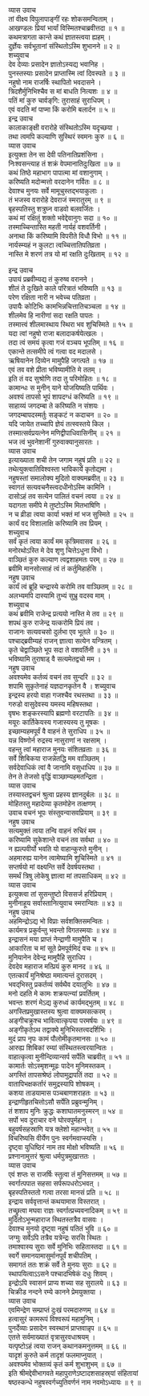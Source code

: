 व्यास उवाच  
तां वीक्ष्य विपुलापाङ्गीं रहः शोकसमन्विताम् ।  
आखण्डलः प्रियां भार्यां विस्मितश्चाब्रवीत्तदा ॥ १ ॥  
कथमत्रागता कान्ते कथं ज्ञातस्त्वया ह्यहम् ।  
दुर्ज्ञेयः सर्वभूतानां संस्थितोऽस्मि शुभानने ॥ २ ॥  
शच्युवाच  
देव देव्याः प्रसादेन ज्ञातोऽस्यद्य भवानिह ।  
पुनस्तस्याः प्रसादेन प्राप्तास्मि त्वां दिवस्पते ॥ ३ ॥  
नहुषो नाम राजर्षिः स्थापितो भवदासने ।  
त्रिदशैर्मुनिभिश्चैव स मां बाधति नित्यशः ॥ ४ ॥  
पतिं मां कुरु चार्वङ्‌गि: तुरासाहं सुराधिपम् ।  
एवं वदति मां पाप्मा किं करोमि बलार्दन ॥ ५ ॥  
इन्द्र उवाच  
कालाकाङ्क्षी वरारोहे संस्थितोऽस्मि यदृच्छया ।  
तथा त्वमपि कल्याणि सुस्थिरं स्वमनः कुरु ॥ ६ ॥  
व्यास उवाच  
इत्युक्ता तेन सा देवी पतिनातिप्रशंसिना ।  
निःश्वसन्त्याह तं शक्रं वेपमानातिदुःखिता ॥ ७ ॥  
कथं तिष्ठे महाभाग पापात्मा मां वशानुगाम् ।  
करिष्यति मदोन्मत्तो वरदानेन गर्वितः ॥ ८ ॥  
देवाश्च मुनयः सर्वे मामूचुस्तद्‌भयाकुलाः ।  
तं भजस्व वरारोहे देवराजं स्मरातुरम् ॥ ९ ॥  
बृहस्पतिस्तु शत्रुघ्न वाडवो बलवर्जितः ।  
कथं मां रक्षितुं शक्तो भवेद्देवानुगः सदा ॥ १० ॥  
तस्माच्चिन्तास्ति महती नार्यहं वशवर्तिनी ।  
अनाथा किं करिष्यामि विपरीते विधौ विभो ॥ ११ ॥  
नार्यस्म्यहं न कुलटा त्वच्चित्तातिपतिव्रता ।  
नास्ति मे शरणं तत्र यो मां रक्षति दुःखिताम् ॥ १२ ॥  
  
इन्द्र उवाच  
उपायं प्रब्रवीम्यद्य तं कुरुष्व वरानने ।  
शीलं ते दुःखिते काले परित्रातं भविष्यति ॥ १३ ॥  
परेण रक्षिता नारी न भवेच्च पतिव्रता ।  
उपायैः कोटिभिः कामभिन्नचित्तातिचञ्चला ॥ १४ ॥  
शीलमेव हि नारीणां सदा रक्षति पापतः ।  
तस्मात्त्वं शीलमास्थाय स्थिरा भव शुचिस्मिते ॥ १५ ॥  
यदा त्वां नहुषो राजा बलादाकर्षयेत्खलः ।  
तदा त्वं समयं कृत्वा गजं वञ्चय भूपतिम् ॥ १६ ॥  
एकान्ते तत्समीपे त्वं गत्वा वद मदालसे ।  
ऋषियानेन दिव्येन मामुपैहि जगत्पते ॥ १७ ॥  
एवं तव वशे प्रीता भविष्यामीति मे ततम् ।  
इति तं वद सुश्रोणि तदा तु परिमोहितः ॥ १८ ॥  
कामान्धः स मुनीन् याने योजयिष्यति पार्थिवः ।  
अवश्यं तापसो भूपं शापदग्धं करिष्यति ॥ १९ ॥  
साहाय्यं जगदम्बा ते करिष्यति न संशयः ।  
जगदम्बापदस्मर्तुः सङ्कटं न कदाचन ॥ २० ॥  
यदि जायेत तच्चापि ज्ञेयं तत्स्वस्तये किल ।  
तस्मात्सर्वप्रयत्नेन मणिद्वीपाधिवासिनीम् ॥ २१ ॥  
भज त्वं भुवनेशानीं गुरुवाक्यानुसारतः ।  
व्यास उवाच  
इत्याख्याता शची तेन जगाम नहुषं प्रति ॥ २२ ॥  
तथेत्युक्त्वातिविश्वस्ता भाविकार्ये कृतोद्यमा ।  
नहुषस्तां समालोक्य मुदितो वाक्यमब्रवीत् ॥ २३ ॥  
स्वागतं सत्यवचनैस्त्वदधीनोऽस्मि कामिनि ।  
दासोऽहं तव सत्येन पालितं वचनं त्वया ॥ २४ ॥  
यदागता समीपे मे तुष्टोऽस्मि मितभाषिणि ।  
न च व्रीडा त्वया कार्या भक्तं मां भज सुस्मिते ॥ २५ ॥  
कार्यं वद विशालाक्षि करिष्यामि तव प्रियम् ।  
शच्युवाच  
सर्वं कृतं त्वया कार्यं मम कृत्रिमवासव ॥ २६ ॥  
मनोरथोऽस्ति मे देव शृणु चित्तेऽधुना विभो ।  
वाञ्छितं कुरु कल्याण त्वद्वशाहमतः परम् ॥ २७ ॥  
ब्रवीमि मानसोत्साहं त्वं तं कर्तुमिहार्हसि ।  
नहुष उवाच  
कार्यं त्वं ब्रूहि चन्द्रास्ये करोमि तव वाञ्छितम् ॥ २८ ॥  
अलभ्यमपि दास्यामि तुभ्यं सुभ्रु वदस्व माम् ।  
शच्युवाच  
कथं ब्रवीमि राजेन्द्र प्रत्ययो नास्ति मे तव ॥ २९ ॥  
शपथं कुरु राजेन्द्र यत्करोमि प्रियं तव ।  
राजानः सत्यवचसो दुर्लभा एव भूतले ॥ ३० ॥  
पश्चाद्‌ब्रवीम्यहं राजन् ज्ञात्वा सत्येन यन्त्रितम् ।  
कृते चेद्वाञ्छिते भूप सदा ते वशवर्तिनी ॥ ३१ ॥  
भविष्यामि तुराषाड् वै सत्यमेतद्वचो मम ।  
नहुष उवाच  
अवश्यमेव कर्तव्यं वचनं तव सुन्दरि ॥ ३२ ॥  
शपामि सुकृतेनाहं यज्ञदानकृतेन वै ।
शच्युवाच  
इन्द्रस्य हरयो वाहा गजश्चैव रथस्तथा ॥ ३३ ॥  
गरुडो वासुदेवस्य यमस्य महिषस्तथा ।  
वृषभः शङ्करस्यापि ब्रह्मणो वरटापतिः ॥ ३४ ॥  
मयूरः कार्तिकेयस्य गजास्यस्य तु मूषकः ।  
इच्छाम्यहमपूर्वं वै वाहनं ते सुराधिप ॥ ३५ ॥  
यन्न विष्णोर्न रुद्रस्य नासुराणां न रक्षसाम् ।  
वहन्तु त्वां महाराज मुनयः संशितव्रताः ॥ ३६ ॥  
सर्वे शिबिकया राजन्नेतद्धि मम वाञ्छितम् ।  
सर्वदेवाधिकं त्वां वै जानामि वसुधाधिप ॥ ३७ ॥  
तेन ते तेजसो वृद्धिं वाञ्छाम्यहमतन्द्रिता ।  
व्यास उवाच  
तस्यास्तद्वचनं श्रुत्वा प्रहस्य ज्ञानदुर्बलः ॥ ३८ ॥  
मोहितस्तु महादेव्या कृतमोहेन तत्क्षणम् ।  
उवाच वचनं भूपः संस्तुवन्वासवप्रियाम् ॥ ३९ ॥  
नहुष उवाच  
सत्यमुक्तं त्वया तन्वि वाहनं रुचिरं मम ।  
करिष्यामि सुकेशान्ते वचनं तव सर्वथा ॥ ४० ॥  
न ह्यल्पवीर्यो भवति यो वाहान्कुरुते मुनीन् ।  
अहमारुह्य यानेन त्वामेष्यामि शुचिस्मिते ॥ ४१ ॥  
सप्तर्षयो मां वक्ष्यन्ति सर्वे देवर्षयस्तथा ।  
समर्थं त्रिषु लोकेषु ज्ञात्वा मां तपसाधिकम् ॥ ४२ ॥  
व्यास उवाच  
इत्युक्त्वा तां सुसन्तुष्टो विससर्ज हरिप्रियाम् ।  
मुनीनाहूय सर्वास्तानित्युवाच स्मरान्वितः ॥ ४३ ॥  
नहुष उवाच  
अहमिन्द्रोऽद्य भो विप्राः सर्वशक्तिसमन्वितः ।  
कार्यमत्र प्रकुर्वन्तु भवन्तो विगतस्मयाः ॥ ४४ ॥  
इन्द्रासनं मया प्राप्तं नेन्द्राणी मामुपैति च ।  
आकारिता च मां सूते प्रेमपूर्वमिदं वचः ॥ ४५ ॥  
मुनियानेन देवेन्द्र मामुपैहि सुराधिप ।  
देवदेव महाराज मत्प्रियं कुरु मानद ॥ ४६ ॥  
एतत्कार्यं मुनिश्रेष्ठा ममात्यन्तं दुरासदम् ।  
भवद्‌भिस्तु प्रकर्तव्यं सर्वथैव दयालुभिः ॥ ४७ ॥  
मनो दहति मे कामः शक्रपत्न्यां प्रवर्तितम् ।  
भवन्तः शरणं मेऽद्य कुरुध्वं कार्यमद्‌भुतम् ॥ ४८ ॥  
अगस्तिप्रमुखास्तस्य श्रुत्वा वाक्यमसत्करम् ।  
अङ्गीचक्रुश्च भावित्वात्कृपया परमर्षयः ॥ ४९ ॥  
अङ्गीकृतेऽथ तद्वाक्ये मुनिभिस्तत्त्वदर्शिभिः ।  
मुदं प्राप नृपः कामं पौलोमीकृतमानसः ॥ ५० ॥  
आरुह्य शिबिकां रम्यां संस्थितस्त्वरयान्वितः ।  
वाहात्कृत्वा मुनीन्दिव्यान्सर्प सर्पेति चाब्रवीत् ॥ ५१ ॥  
कामार्तः सोऽस्मृशन्मूढः पादेन मुनिमस्तकम् ।  
अगस्तिं तापसश्रेष्ठं लोपामुद्रापतिं तदा ॥ ५२ ॥  
वातापिभक्षकर्तारं समुद्रस्यापि शोषकम् ।  
कशया ताडयामास पञ्चबाणशराहतः ॥ ५३ ॥  
इन्द्राणीहृतचित्तोऽसौ सर्पेति प्रब्रुवन्मुनिम् ।  
तं शशाप मुनिः क्रुद्धः कशाघातमनुस्मरन् ॥ ५४ ॥  
सर्पो भव दुराचार वने घोरवपुर्महान् ।  
बहुवर्षसहस्राणि यत्र क्लेशो महान्भवेत् ॥ ५५ ॥  
विचरिष्यसि वीर्येण पुनः स्वर्गमवाप्स्यसि ।  
दृष्ट्वा युधिष्ठिरं नाम तव मोक्षो भविष्यति ॥ ५६ ॥  
प्रश्नानामुत्तरं श्रुत्वा धर्मपुत्रमुखात्ततः ।  
व्यास उवाच  
एवं शप्तः स राजर्षिः स्तुत्वा तं मुनिसत्तमम् ॥ ५७ ॥  
स्वर्गात्पपात सहसा सर्परूपधरोऽभवत् ।  
बृहस्पतिस्ततो गत्वा तरसा मानसं प्रति ॥ ५८ ॥  
इन्द्राय सर्ववृत्तान्तं कथयामास विस्तरात् ।  
तच्छ्रुत्वा मघवा राज्ञः स्वर्गात्प्रच्यवनादिकम् ॥ ५९ ॥  
मुदितोऽभून्महाराज स्थितस्तत्रैव वासवः ।  
देवाश्च मुनयो दृष्ट्वा नहुषं पतितं भुवि ॥ ६० ॥  
जग्मुः सर्वेऽपि तत्रैव यत्रेन्द्रः सरसि स्थितः ।  
तमाश्वास्य सुराः सर्वे मुनिभिः सहितास्तदा ॥ ६१ ॥  
स्वर्गे समानयामासुर्मानपूर्वं शचीपतिम् ।  
समागतं ततः शक्रं सर्वे ते मुनयः सुराः ॥ ६२ ॥  
स्थापयित्वाऽऽसने पश्चादभिषेकं दधुः शिवम् ।  
इन्द्रोऽपि स्वासनं प्राप्य शच्या सह सुरालये ॥ ६३ ॥  
चिक्रीड नन्दने रम्ये कानने प्रेमयुक्तया ।  
व्यास उवाच  
एवमिन्द्रेण सम्प्राप्तं दुःखं परमदारुणम् ॥ ६४ ॥  
हत्वासुरं कामरूपं विश्वरूपं महामुनिम् ।  
पुनर्देव्याः प्रसादेन स्वस्थानं प्राप्तवान्नृप ॥ ६५ ॥  
एतत्ते सर्वमाख्यातं वृत्रासुरवधाश्रयम् ।  
यत्पृष्टोऽहं त्वया राजन् कथानकमनुत्तमम् ॥ ६६ ॥  
यादृशं कुरुते कर्म तादृशं फलमाप्नुयात् ।  
अवश्यमेव भोक्तव्यं कृतं कर्म शुभाशुभम् ॥ ६७ ॥  
इति श्रीमद्देवीभागवते महापुराणेऽष्टादशसाहस्र्यां संहितायां  
षष्ठस्कन्धे नहुषस्वर्गच्युतिवर्णनं नाम नवमोऽध्यायः ॥ ९ ॥
